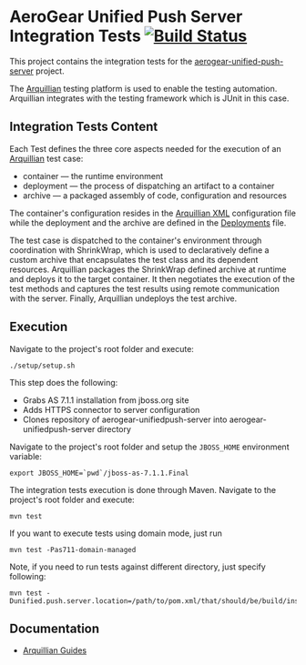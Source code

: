 # AeroGear Unified Push Server Integration Tests [![Build Status](https://travis-ci.org/aerogear/aerogear-unifiedpush-server-integration-tests.png?branch=master)](https://travis-ci.org/aerogear/aerogear-unifiedpush-server-integration-tests)

This project contains the integration tests for the [aerogear-unified-push-server](https://github.com/aerogear/aerogear-unified-push-server) project.

The [Arquillian](http://arquillian.org/) testing platform is used to enable the testing automation. Arquillian integrates with the testing framework which is JUnit in this case.

## Integration Tests Content
Each Test defines the three core aspects needed for the execution of an [Arquillian](http://arquillian.org/) test case:

- container — the runtime environment
- deployment — the process of dispatching an artifact to a container
- archive — a packaged assembly of code, configuration and resources

The container's configuration resides in the [Arquillian XML](https://github.com/aerogear/aerogear-unifiedpush-server-integration-tests/blob/master/src/test/resources/arquillian.xml) configuration file while the deployment and the archive are defined in the [Deployments](https://github.com/aerogear/aerogear-unifiedpush-server-integration-tests/blob/master/src/test/groovy/org/jboss/aerogear/unifiedpush/common/Deployments.groovy) file.

The test case is dispatched to the container's environment through coordination with ShrinkWrap, which is used to declaratively define a custom archive that encapsulates the test class and its dependent resources. Arquillian packages the ShrinkWrap defined archive at runtime and deploys it to the target container. It then negotiates the execution of the test methods and captures the test results using remote communication with the server. Finally, Arquillian undeploys the test archive.

## Execution
Navigate to the project's root folder and execute:

    ./setup/setup.sh

This step does the following:

* Grabs AS 7.1.1 installation from jboss.org site
* Adds HTTPS connector to server configuration
* Clones repository of aerogear-unifiedpush-server into aerogear-unifiedpush-server directory

Navigate to the project's root folder and setup the `JBOSS_HOME` environment variable:

    export JBOSS_HOME=`pwd`/jboss-as-7.1.1.Final

The integration tests execution is done through Maven. Navigate to the project's root folder and execute:

    mvn test

If you want to execute tests using domain mode, just run

    mvn test -Pas711-domain-managed

Note, if you need to run tests against different directory, just specify following:

    mvn test -Dunified.push.server.location=/path/to/pom.xml/that/should/be/build/instead

## Documentation

* [Arquillian Guides](http://arquillian.org/guides/)
